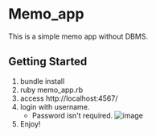# Memo_app 
This is a simple memo app without DBMS.
## Getting Started
1. bundle install
2. ruby memo_app.rb
3. access http://localhost:4567/
4. login with username.
   * Password isn't required.
   ![image](https://github.com/seicho/Memo_app/assets/16710992/ca7dff61-44c9-4e5d-aae2-a8461a170616)
5. Enjoy!
